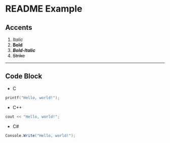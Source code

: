 # README Example
## **Accents**   
1. _Italic_
2. **Bold**
3. _**Bold-Italic**_
4.  ~~Strike~~
---
## **Code Block**
- C
```c
printf("Hello, world!");
```
- C++
```cpp
cout << "Hello, world!";
```
- C#
```cs
Console.Write("Hello, world!");
```
